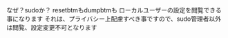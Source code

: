 なぜ？sudoか？
resetbtmもdumpbtmも
ローカルユーザーの設定を閲覧できる事になります
それは、プライバシー上配慮すべき事ですので、sudo管理者以外は閲覧、設定変更不可となります

